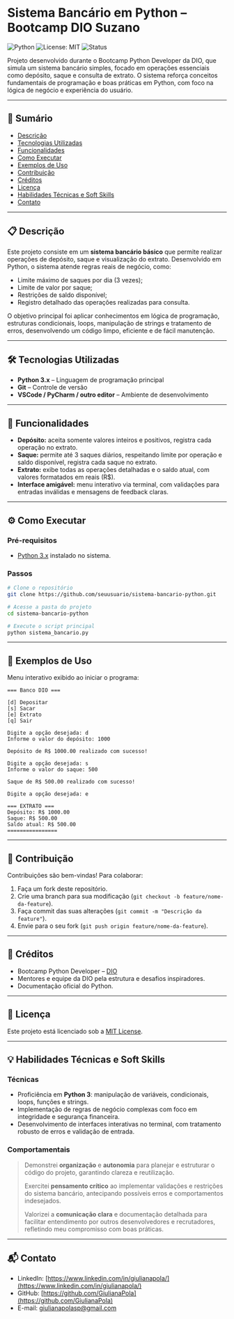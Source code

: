 # Sistema Bancário em Python – Bootcamp DIO Suzano

![Python](https://img.shields.io/badge/python-3.x-blue?logo=python\&style=flat-square) ![License: MIT](https://img.shields.io/badge/license-MIT-green?style=flat-square) ![Status](https://img.shields.io/badge/status-completo-brightgreen?style=flat-square)

Projeto desenvolvido durante o Bootcamp Python Developer da DIO, que simula um sistema bancário simples, focado em operações essenciais como depósito, saque e consulta de extrato. O sistema reforça conceitos fundamentais de programação e boas práticas em Python, com foco na lógica de negócio e experiência do usuário.

---

## 📑 Sumário

* [Descrição](#descrição)
* [Tecnologias Utilizadas](#tecnologias-utilizadas)
* [Funcionalidades](#funcionalidades)
* [Como Executar](#como-executar)
* [Exemplos de Uso](#exemplos-de-uso)
* [Contribuição](#contribuição)
* [Créditos](#créditos)
* [Licença](#licença)
* [Habilidades Técnicas e Soft Skills](#habilidades-técnicas-e-soft-skills)
* [Contato](#contato)

---

## 📋 Descrição

Este projeto consiste em um **sistema bancário básico** que permite realizar operações de depósito, saque e visualização do extrato. Desenvolvido em Python, o sistema atende regras reais de negócio, como:

* Limite máximo de saques por dia (3 vezes);
* Limite de valor por saque;
* Restrições de saldo disponível;
* Registro detalhado das operações realizadas para consulta.

O objetivo principal foi aplicar conhecimentos em lógica de programação, estruturas condicionais, loops, manipulação de strings e tratamento de erros, desenvolvendo um código limpo, eficiente e de fácil manutenção.

---

## 🛠️ Tecnologias Utilizadas

* **Python 3.x** – Linguagem de programação principal
* **Git** – Controle de versão
* **VSCode / PyCharm / outro editor** – Ambiente de desenvolvimento

---

## 🚀 Funcionalidades

* **Depósito:** aceita somente valores inteiros e positivos, registra cada operação no extrato.
* **Saque:** permite até 3 saques diários, respeitando limite por operação e saldo disponível, registra cada saque no extrato.
* **Extrato:** exibe todas as operações detalhadas e o saldo atual, com valores formatados em reais (R\$).
* **Interface amigável:** menu interativo via terminal, com validações para entradas inválidas e mensagens de feedback claras.

---

## ⚙️ Como Executar

### Pré-requisitos

* [Python 3.x](https://www.python.org/downloads/) instalado no sistema.

### Passos

```bash
# Clone o repositório
git clone https://github.com/seuusuario/sistema-bancario-python.git

# Acesse a pasta do projeto
cd sistema-bancario-python

# Execute o script principal
python sistema_bancario.py
```

---

## 🎯 Exemplos de Uso

Menu interativo exibido ao iniciar o programa:

```
=== Banco DIO ===

[d] Depositar
[s] Sacar
[e] Extrato
[q] Sair

Digite a opção desejada: d
Informe o valor do depósito: 1000

Depósito de R$ 1000.00 realizado com sucesso!

Digite a opção desejada: s
Informe o valor do saque: 500

Saque de R$ 500.00 realizado com sucesso!

Digite a opção desejada: e

=== EXTRATO ===
Depósito: R$ 1000.00
Saque: R$ 500.00
Saldo atual: R$ 500.00
================
```

---

## 🤝 Contribuição

Contribuições são bem-vindas! Para colaborar:

1. Faça um fork deste repositório.
2. Crie uma branch para sua modificação (`git checkout -b feature/nome-da-feature`).
3. Faça commit das suas alterações (`git commit -m "Descrição da feature"`).
4. Envie para o seu fork (`git push origin feature/nome-da-feature`).

---

## 🙌 Créditos

* Bootcamp Python Developer – [DIO](https://www.dio.me/bootcamp/suzano-python-developer)
* Mentores e equipe da DIO pela estrutura e desafios inspiradores.
* Documentação oficial do Python.

---

## 📄 Licença

Este projeto está licenciado sob a [MIT License](./LICENSE).

---

## 💡 Habilidades Técnicas e Soft Skills

### Técnicas

* Proficiência em **Python 3**: manipulação de variáveis, condicionais, loops, funções e strings.
* Implementação de regras de negócio complexas com foco em integridade e segurança financeira.
* Desenvolvimento de interfaces interativas no terminal, com tratamento robusto de erros e validação de entrada.

### Comportamentais

> Demonstrei **organização** e **autonomia** para planejar e estruturar o código do projeto, garantindo clareza e reutilização.
>
> Exercitei **pensamento crítico** ao implementar validações e restrições do sistema bancário, antecipando possíveis erros e comportamentos indesejados.
>
> Valorizei a **comunicação clara** e documentação detalhada para facilitar entendimento por outros desenvolvedores e recrutadores, refletindo meu compromisso com boas práticas.

---

## 📬 Contato

* LinkedIn: [https://www.linkedin.com/in/giulianapola/](https://www.linkedin.com/in/giulianapola/)
* GitHub: [https://github.com/GiulianaPola](https://github.com/GiulianaPola)
* E-mail: [giulianapolasp@gmail.com](mailto:giulianapolasp@gmail.com)
